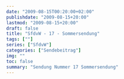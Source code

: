 ```yaml
---
date: "2009-08-15T00:20:00+02:00"
publishdate: "2009-08-15+20:00"
lastmod: "2009-08-15+20:00"
draft: false
title: "SfdvW - 17 - Sommersendung"
tags: [""]
series: ["SfdvW"]
categories: ["Sendebeitrag"]
img: ""
toc: false
summary: "Sendung Nummer 17 Sommersendung"
---
```


<div id="example"></div>
<script src="https://cdn.podlove.org/web-player/embed.js"></script>
<script>
  podlovePlayer('#example', '/blog/sfdvw17.json');
</script>
